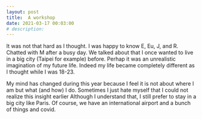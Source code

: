 ```yaml
---
layout: post
title:  A workshop
date: 2021-03-17 00:03:00
# description: 
---
```


It was not that hard as I thought. I was happy to know E, Eu, J, and R. Chatted with M after a busy day. We talked about that I once wanted to live in a big city (Taipei for example) before. Perhap it was an unrealistic imagination of my future life. Indeed my life became completely different as I thought while I was 18-23.

My mind has changed during this year because I feel it is not about where I am but what (and how) I do. Sometimes I just hate myself that I could not realize this insight earlier Although I understand that, I still prefer to stay in a big city like Paris. Of course, we have an international airport and a bunch of things and covid.
